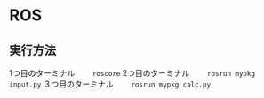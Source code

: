 # ROS
## 実行方法
1つ目のターミナル　　
`roscore`
2つ目のターミナル　　
`rosrun mypkg input.py`
３つ目のターミナル　　
`rosrun mypkg calc.py`
